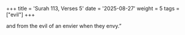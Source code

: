 +++
title = 'Surah 113, Verses 5'
date = '2025-08-27'
weight = 5
tags = ["evil"]
+++

and from the evil of an envier when they envy.”